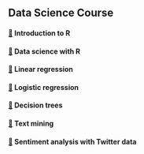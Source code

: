## Data Science Course

#### [:link:](https://s3.eu-west-2.amazonaws.com/cinndata/data/Introduction_to_R.html) Introduction to R

#### [:link:](https://s3.eu-west-2.amazonaws.com/cinndata/data/Data_Science_with_R.html) Data science with R

#### [:link:](https://s3.eu-west-2.amazonaws.com/cinndata/data/Linear_Regression.html) Linear regression

#### [:link:](https://s3.eu-west-2.amazonaws.com/cinndata/data/Logistic_Regression.html) Logistic regression

#### [:link:](https://s3.eu-west-2.amazonaws.com/cinndata/data/Decision_trees.html) Decision trees

#### [:link:](https://s3.eu-west-2.amazonaws.com/cinndata/data/Text_mining.html) Text mining

#### [:link:](https://s3.eu-west-2.amazonaws.com/cinndata/data/Sentiment_analysis.html) Sentiment analysis with Twitter data
